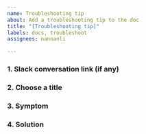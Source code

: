 ```yaml
---
name: Troubleshooting tip
about: Add a troubleshooting tip to the doc
title: "[Troubleshooting tip]"
labels: docs, troubleshoot
assignees: nannanli

---
```


<!--Thank you for deciding to add a troubleshooting tip to the documentation. Before you create the issue, you can review the existing [Troubleshooting tips](https://docs.zowe.org/stable/troubleshoot/troubleshooting.html) to check if the issue and solution has already been documented. If not, provide the following information to help the content team understand and document the tip. -->

### 1. Slack conversation link (if any)

<!--Provide a link to the troubleshooting conversation on Slack if any. For example, https://ibm-systems-z.slack.com/archives/CA2PBRTEH/p1585547402007900-->

### 2. Choose a title

<!--Name it after the problem you're trying to solve, using the terms users are likely to type into the search . For example, `Cannot log in to the Zowe Desktop`, `npm install -g command fails due to an EPERM error`.-->

### 3. Symptom

<!--Describe the problem and symptom as other people would experience it. For example, `When you open apps in the desktop, a page is displayed with the message "The plugin failed to load." `-->

### 4. Solution

<!--Describe the possible causes and how to fix the problem. Add screenshots, illustrations as necessary.-->
